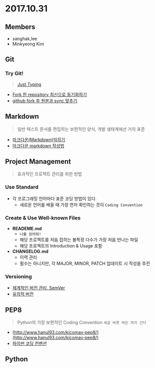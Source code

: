 # 2017.10.31

## Members
- sanghak,lee
- Minkyeong Kim


## Git
### Try Git!
> [Just Typing](https://try.github.io/levels/1/challenges/1)

- [Fork 한 repository 최신으로 동기화하기](https://json.postype.com/post/210431)
- [github fork 후 원본과 sync 맞추기](http://fronteer.kr/bbs/view/188)

## Markdown
> 일반 텍스트 문서를 편집하는 보편적인 양식, 개발 생태계에선 거의 표준

- [마크다운(Markdown)익히기](http://sergeswin.com/1013)
- [마크다운 markdown 작성법](https://gist.github.com/ihoneymon/652be052a0727ad59601)


## Project Management
> 효과적인 프로젝트 관리를 위한 방법

### Use Standard
- 각 프로그래밍 언어마다 표준 코딩 방법이 있다.
    - 새로운 언어를 배울 때 가장 먼저 확인하는 것이 `Coding Convention`

### Create & Use Well-known Files
- **READEME.md**
    - `나를 읽어줘!`
    - 해당 프로젝트를 처음 접하는 불특정 다수가 가장 처음 만나는 파일
    - 해당 프로젝트의 Introduction & Usage 포함
- **CHANGELOG.md**
    - 이력 관리
    - 필수는 아니지만, 각 MAJOR, MINOR, PATCH 업데이트 시 작성을 추전

### Versioning
- [체계적인 버전 관리, SemVer](http://han41858.tistory.com/22)
- [유의적 버전](http://semver.org/lang/ko/)


## PEP8
> Python의 가장 보편적인 Coding Convention
> `세살 버릇 여든 까지 간다`

- [http://www.hanul93.com/kicomav-pep8/](http://www.hanul93.com/kicomav-pep8/)
- [파이썬 코딩 컨벤션](https://spoqa.github.io/2012/08/03/about-python-coding-convention.html)


## Python

